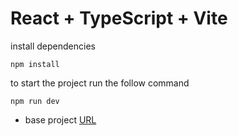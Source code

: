 # React + TypeScript + Vite

install dependencies
```shell
npm install
```

to start the project run the follow command
```shell
npm run dev
```

- base project [URL](http://localhost:4000/)

